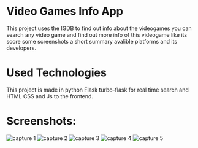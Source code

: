 # Video Games Info App
This project uses the IGDB to find out info about the videogames 
you can search any video game and find out more info of this videogame like its score
some screenshots a short summary avalible platforms and its developers.

# Used Technologies
This project is made in python Flask turbo-flask for real time search and HTML CSS and Js to the 
frontend.

# Screenshots:

![capture 1](https://github.com/user-attachments/assets/5ac9baa4-5cfd-4b55-86ad-2d7f00ba0de1)
![capture 2](https://github.com/user-attachments/assets/ca2a35b5-a1a3-4258-a09b-da1c58323823)
![capture 3](https://github.com/user-attachments/assets/060c9805-f4ca-4bce-8e28-9ca09166709c)
![capture 4](https://github.com/user-attachments/assets/b9ed064e-0838-495b-82fa-5332c80a8815)
![capture 5](https://github.com/user-attachments/assets/54f97359-449d-4b62-9a0d-0573d7c89c5b)
